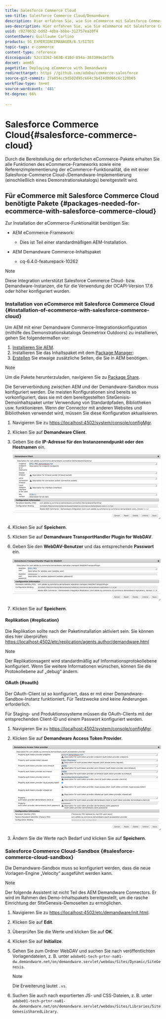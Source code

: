 ```yaml
---
title: Salesforce Commerce Cloud
seo-title: Salesforce Commerce Cloud/Demandware
description: Hier erfahren Sie, wie Sie eCommerce mit Salesforce Commerce Cloud/Demandware bereitstellen können.
seo-description: Hier erfahren Sie, wie Sie eCommerce mit Salesforce Commerce Cloud/Demandware bereitstellen können.
uuid: c0270632-bdd2-4dba-bbbe-312757ea20f4
contentOwner: Guillaume Carlino
products: SG_EXPERIENCEMANAGER/6.5/SITES
topic-tags: e-commerce
content-type: reference
discoiquuid: 52cc3162-b638-410d-854a-383399e2effb
docset: aem65
pagetitle: Deploying eCommerce with Demandware
redirecttarget: https //github.com/adobe/commerce-salesforce
source-git-commit: 27a054cc5d502d95c664c3b414d0066c6c120b65
workflow-type: tm+mt
source-wordcount: '481'
ht-degree: 66%

---
```



# Salesforce Commerce Cloud{#salesforce-commerce-cloud}

Durch die Bereitstellung der erforderlichen eCommerce-Pakete erhalten Sie alle Funktionen des eCommerce-Frameworks sowie eine Referenzimplementierung der eCommerce-Funktionalität, die mit einer Salesforce-Commerce Cloud-/Demandware-Implementierung (einschließlich eines Demonstrationskatalogs) bereitgestellt wird.

## Für eCommerce mit Salesforce Commerce Cloud benötigte Pakete {#packages-needed-for-ecommerce-with-salesforce-commerce-cloud}

Zur Installation der eCommerce-Funktionalität benötigen Sie:

* AEM eCommerce-Framework:

   * Dies ist Teil einer standardmäßigen AEM-Installation. 

* AEM Demandware Commerce-Inhaltspaket

   * cq-6.4.0-featurepack-10262

>[!NOTE]
>
>Diese Integration unterstützt Salesforce Commerce Cloud- bzw. Demandware-Instanzen, die für die Verwendung der OCAPI-Version 17.6 oder höher konfiguriert wurden.

### Installation von eCommerce mit Salesforce Commerce Cloud {#installation-of-ecommerce-with-salesforce-commerce-cloud}

Um AEM mit einer Demandware Commerce-Integrationskonfiguration (mithilfe des Demonstrationskatalogs Geometrixx Outdoors) zu installieren, gehen Sie folgendermaßen vor:

1. [Installieren Sie AEM](/help/sites-deploying/deploy.md).
1. Installieren Sie das Inhaltspaket mit dem [Package Manager](/help/sites-administering/package-manager.md):
1. [Erstellen](/help/sites-authoring/page-authoring.md) Sie etwaige zusätzliche Seiten, die Sie in AEM benötigen.

>[!NOTE]
>
>Um die Pakete herunterzuladen, navigieren Sie zu [Package Share](/help/sites-administering/package-manager.md#package-share).

Die Serververbindung zwischen AEM und der Demandware-Sandbox muss konfiguriert werden. Die meisten Konfigurationen sind bereits so vorkonfiguriert, dass sie mit dem bereitgestellten SiteGenisis-Demoinhaltspaket unter Verwendung von Standardpfaden, Bibliotheken usw. funktionieren. Wenn der Connector mit anderen Websites und Bibliotheken verwendet wird, müssen Sie diese Konfiguration aktualisieren.

1. Navigieren Sie zu [https://localhost:4502/system/console/configMgr](https://localhost:4502/system/console/configMgr).
1. Klicken Sie auf **Demandware Client**.
1. Geben Sie die **IP-Adresse für den Instanzenendpunkt oder den Hostnamen** ein.

   ![chlimage_1-5](assets/chlimage_1-5.png)

1. Klicken Sie auf **Speichern**.
1. Klicken Sie auf **Demandware TransportHandler Plugin for WebDAV**.
1. Geben Sie den **WebDAV-Benutzer** und das entsprechende **Passwort** ein.

   ![chlimage_1-6](assets/chlimage_1-6.png)

1. Klicken Sie auf **Speichern**.

#### Replikation {#replication}

Die Replikation sollte nach der Paketinstallation aktiviert sein. Sie können dies hier überprüfen: [https://localhost:4502/etc/replication/agents.author/demandware.html](https://localhost:4502/etc/replication/agents.author/demandware.html)

>[!NOTE]
>
>Der Replikationsagent wird standardmäßig auf Informationsprotokollebene konfiguriert. Wenn Sie weitere Informationen wünschen, können Sie die Protokollebene auf „debug“ ändern.

#### OAuth {#oauth}

Der OAuth-Client ist so konfiguriert, dass er mit einer Demandware-Sandbox-Instanz funktioniert. Für Testzwecke sind keine Änderungen erforderlich.

Für Staging- und Produktionssysteme müssen die OAuth-Clients mit der entsprechenden Client-ID und einem Passwort konfiguriert werden.

1. Navigieren Sie zu [https://localhost:4502/system/console/configMgr](https://localhost:4502/system/console/configMgr).
1. Klicken Sie auf **Demandware Access Token Provider**.

   ![chlimage_1-7](assets/chlimage_1-7.png)

1. Ändern Sie die Werte nach Bedarf und klicken Sie auf **Speichern**.

### Salesforce Commerce Cloud-Sandbox  {#salesforce-commerce-cloud-sandbox}

Die Demandware-Sandbox muss so konfiguriert werden, dass die neue Vorlagen-Engine „Velocity“ ausgeführt werden kann.

>[!NOTE]
>
>Der folgende Assistent ist nicht Teil des AEM Demandware Connectors. Er wird im Rahmen des Demo-Inhaltspakets bereitgestellt, um die rasche Einrichtung der SiteGenesis-Demoseiten zu ermöglichen.

1. Navigieren Sie zu [https://localhost:4502/etc/demandware/init.html](https://localhost:4502/etc/demandware/init.html).
1. Klicken Sie auf **Edit**.
1. Überprüfen Sie die Werte und klicken Sie auf **OK**.
1. Klicken Sie auf **Initialize**.
1. Gehen Sie zum Ordner WebDAV und suchen Sie nach veröffentlichten Vorlagendateien, z. B. unter `adobe01-tech-prtnr-na01-dw.demandware.net/on/demandware.servlet/webdav/Sites/Dynamic/SiteGenesis`.

   >[!NOTE]
   >
   >Die Erweiterung lautet `.vs`.

1. Suchen Sie auch nach exportierten JS- und CSS-Dateien, z. B. unter `adobe01-tech-prtnr-na01-dw.demandware.net/on/demandware.servlet/webdav/Sites/Libraries/SiteGenesisSharedLibrary`.

